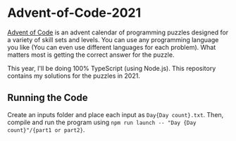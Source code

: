 # Advent-of-Code-2021
[Advent of Code](https://adventofcode.com/2021) is an advent calendar of programming puzzles designed for a variety of skill sets and levels. You can use any programming language you like (You can even use different languages for each problem). What matters most is getting the correct answer for the puzzle. 

This year, I'll be doing 100% TypeScript (using Node.js). This repository contains my solutions for the puzzles in 2021.

## Running the Code
Create an inputs folder and place each input as `Day{Day count}.txt`. Then, compile and run the program using `npm run launch -- "Day {Day count}"/{part1 or part2}`.
